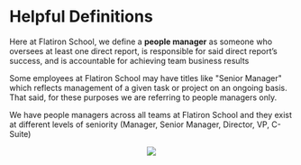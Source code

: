 # Helpful Definitions

Here at Flatiron School, we define a **people manager** as someone who oversees at least one direct report, is responsible for said direct report’s success, and is accountable for achieving team business results 

Some employees at Flatiron School may have titles like "Senior Manager" which reflects management of a given task or project on an ongoing basis. That said, for these purposes we are referring to people managers only.

We have people managers across all teams at Flatiron School and they exist at different levels of seniority (Manager, Senior Manager, Director, VP, C-Suite)

<p align="center">
  <img src="https://www.dropbox.com/s/ycydl0j7mlq3h5e/Screen%20Shot%202017-08-04%20at%203.57.03%20PM.png?dl=0"/>
</p>
